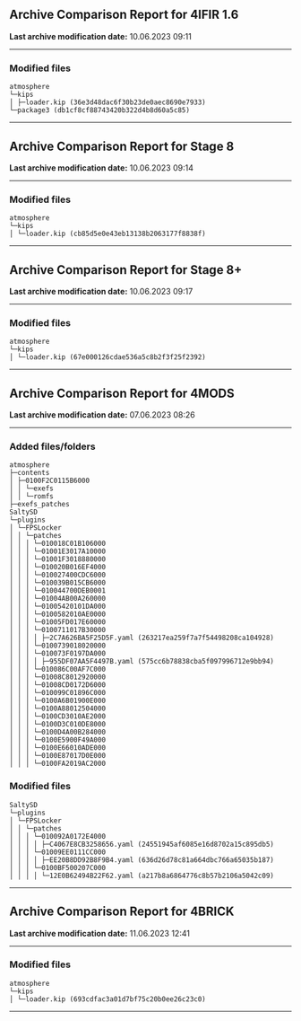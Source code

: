 <h2>Archive Comparison Report for <b>4IFIR 1.6</b></h2><b>Last archive modification date:</b> 10.06.2023 09:11<hr>

<h3>Modified files</h3>
<code>atmosphere
└─kips
│ ├─loader.kip (36e3d48dac6f30b23de0aec8690e7933)
└─package3 (db1cf8cf88743420b322d4b8d60a5c85)
</code>
<hr>

<h2>Archive Comparison Report for <b>Stage 8</b></h2><b>Last archive modification date:</b> 10.06.2023 09:14<hr>

<h3>Modified files</h3>
<code>atmosphere
└─kips
│ └─loader.kip (cb85d5e0e43eb13138b2063177f8838f)
</code>
<hr>

<h2>Archive Comparison Report for <b>Stage 8+</b></h2><b>Last archive modification date:</b> 10.06.2023 09:17<hr>

<h3>Modified files</h3>
<code>atmosphere
└─kips
│ └─loader.kip (67e000126cdae536a5c8b2f3f25f2392)
</code>
<hr>

<h2>Archive Comparison Report for <b>4MODS</b></h2><b>Last archive modification date:</b> 07.06.2023 08:26<hr>

<h3>Added files/folders</h3>
<code>atmosphere
├─contents
│ ├─0100F2C0115B6000
│ │ └─exefs
│ │ └─romfs
├─exefs_patches
SaltySD
└─plugins
│ └─FPSLocker
│ │ └─patches
│ │ │ └─010018C01B106000
│ │ │ └─01001E3017A10000
│ │ │ └─01001F3018880000
│ │ │ └─010020B016EF4000
│ │ │ └─010027400CDC6000
│ │ │ └─010039B015CB6000
│ │ │ └─010044700DEB0001
│ │ │ └─01004AB00A260000
│ │ │ └─01005420101DA000
│ │ │ └─0100582010AE0000
│ │ │ └─01005FD017E60000
│ │ │ └─0100711017B30000
│ │ │ │ ├─2C7A626BA5F25D5F.yaml (263217ea259f7a7f54498208ca104928)
│ │ │ └─0100739018020000
│ │ │ └─010073F0197DA000
│ │ │ │ ├─955DF07AA5F4497B.yaml (575cc6b78838cba5f097996712e9bb94)
│ │ │ └─010086C00AF7C000
│ │ │ └─01008C8012920000
│ │ │ └─01008CD0172D6000
│ │ │ └─010099C01896C000
│ │ │ └─0100A6B01900E000
│ │ │ └─0100A88012504000
│ │ │ └─0100CD3010AE2000
│ │ │ └─0100D3C010DE8000
│ │ │ └─0100D4A00B284000
│ │ │ └─0100E5900F49A000
│ │ │ └─0100E66010ADE000
│ │ │ └─0100E87017D0E000
│ │ │ └─0100FA2019AC2000
</code>
<h3>Modified files</h3>
<code>SaltySD
└─plugins
│ └─FPSLocker
│ │ └─patches
│ │ │ └─010092A0172E4000
│ │ │ │ ├─C4067E8CB3258656.yaml (24551945af6085e16d8702a15c895db5)
│ │ │ └─01009EE0111CC000
│ │ │ │ ├─EE20B8DD92B8F9B4.yaml (636d26d78c81a664dbc766a65035b187)
│ │ │ └─0100BF500207C000
│ │ │ │ └─12E0B62494B22F62.yaml (a217b8a6864776c8b57b2106a5042c09)
</code>
<hr>

<h2>Archive Comparison Report for <b>4BRICK</b></h2><b>Last archive modification date:</b> 11.06.2023 12:41<hr>

<h3>Modified files</h3>
<code>atmosphere
└─kips
│ └─loader.kip (693cdfac3a01d7bf75c20b0ee26c23c0)
</code>
<hr>

